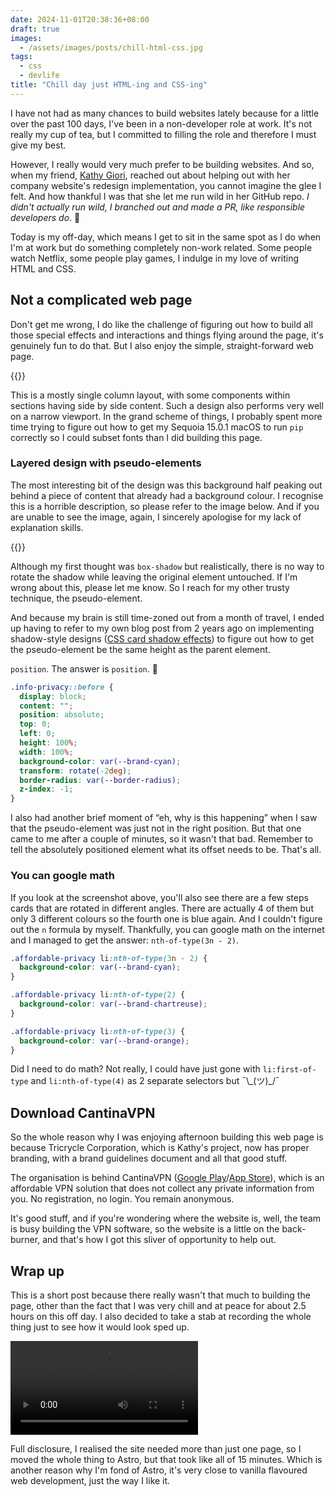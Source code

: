 ```yaml
---
date: 2024-11-01T20:38:36+08:00
draft: true
images:
  - /assets/images/posts/chill-html-css.jpg
tags:
  - css
  - devlife
title: "Chill day just HTML-ing and CSS-ing"
---
```


I have not had as many chances to build websites lately because for a little over the past 100 days, I've been in a non-developer role at work. It's not really my cup of tea, but I committed to filling the role and therefore I must give my best.

However, I really would very much prefer to be building websites. And so, when my friend, [Kathy Giori](https://www.linkedin.com/in/kgiori), reached out about helping out with her company website's redesign implementation, you cannot imagine the glee I felt. And how thankful I was that she let me run wild in her GitHub repo. _I didn't actually run wild, I branched out and made a PR, like responsible developers do_. <span class="emoji" role="img" tabindex="0" aria-label="mad face">&#x1F624;</span>

Today is my off-day, which means I get to sit in the same spot as I do when I'm at work but do something completely non-work related. Some people watch Netflix, some people play games, I indulge in my love of writing HTML and CSS.

## Not a complicated web page

Don't get me wrong, I do like the challenge of figuring out how to build all those special effects and interactions and things flying around the page, it's genuinely fun to do that. But I also enjoy the simple, straight-forward web page.

{{<img2x filename="posts/chill-html-css/page" filetype="png" alt="Above the fold design of the new Tricrycle website">}}

This is a mostly single column layout, with some components within sections having side by side content. Such a design also performs very well on a narrow viewport. In the grand scheme of things, I probably spent more time trying to figure out how to get my Sequoia 15.0.1 macOS to run `pip` correctly so I could subset fonts than I did building this page.

### Layered design with pseudo-elements

The most interesting bit of the design was this background half peaking out behind a piece of content that already had a background colour. I recognise this is a horrible description, so please refer to the image below. And if you are unable to see the image, again, I sincerely apologise for my lack of explanation skills.

{{<img2x filename="posts/chill-html-css/background" filetype="png" alt="Screenshot of the design I was trying describe">}}

Although my first thought was `box-shadow` but realistically, there is no way to rotate the shadow while leaving the original element untouched. If I'm wrong about this, please let me know. So I reach for my other trusty technique, the pseudo-element.

And because my brain is still time-zoned out from a month of travel, I ended up having to refer to my own blog post from 2 years ago on implementing shadow-style designs ([CSS card shadow effects](/blog/css-card-shadow-effects/)) to figure out how to get the pseudo-element be the same height as the parent element.

`position`. The answer is `position`. <span class="emoji" role="img" tabindex="0" aria-label="person facepalming">&#x1F926;</span>

```css
.info-privacy::before {
  display: block;
  content: "";
  position: absolute;
  top: 0;
  left: 0;
  height: 100%;
  width: 100%;
  background-color: var(--brand-cyan);
  transform: rotate(-2deg);
  border-radius: var(--border-radius);
  z-index: -1;
}
```

I also had another brief moment of “eh, why is this happening” when I saw that the pseudo-element was just not in the right position. But that one came to me after a couple of minutes, so it wasn't that bad. Remember to tell the absolutely positioned element what its offset needs to be. That's all.

### You can google math

If you look at the screenshot above, you'll also see there are a few steps cards that are rotated in different angles. There are actually 4 of them but only 3 different colours so the fourth one is blue again. And I couldn't figure out the `n` formula by myself. Thankfully, you can google math on the internet and I managed to get the answer: `nth-of-type(3n - 2)`.

```css
.affordable-privacy li:nth-of-type(3n - 2) {
  background-color: var(--brand-cyan);
}

.affordable-privacy li:nth-of-type(2) {
  background-color: var(--brand-chartreuse);
}

.affordable-privacy li:nth-of-type(3) {
  background-color: var(--brand-orange);
}
```

Did I need to do math? Not really, I could have just gone with `li:first-of-type` and `li:nth-of-type(4)` as 2 separate selectors but <span class="kaomoji">¯\\\_(ツ)\_/¯</span>

## Download CantinaVPN

So the whole reason why I was enjoying afternoon building this web page is because Tricrycle Corporation, which is Kathy's project, now has proper branding, with a brand guidelines document and all that good stuff.

The organisation is behind CantinaVPN ([Google Play](https://play.google.com/store/apps/details?id=org.vpn&hl=en&pli=1)/[App Store](https://apps.apple.com/us/app/cantinavpn/id1610883564)), which is an affordable VPN solution that does not collect any private information from you. No registration, no login. You remain anonymous.

It's good stuff, and if you're wondering where the website is, well, the team is busy building the VPN software, so the website is a little on the back-burner, and that's how I got this sliver of opportunity to help out.

## Wrap up

This is a short post because there really wasn't that much to building the page, other than the fact that I was very chill and at peace for about 2.5 hours on this off day. I also decided to take a stab at recording the whole thing just to see how it would look sped up.

<video controls preload="metadata">
  <source src="/assets/videos/chill-html-css.mp4" type="video/mp4" />
</video>

Full disclosure, I realised the site needed more than just one page, so I moved the whole thing to Astro, but that took like all of 15 minutes. Which is another reason why I'm fond of Astro, it's very close to vanilla flavoured web development, just the way I like it.
